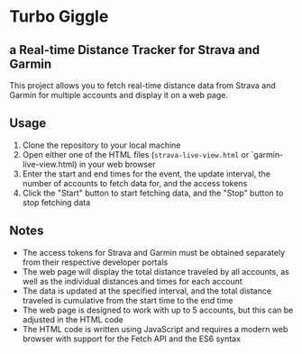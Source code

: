 # Turbo Giggle
## a Real-time Distance Tracker for Strava and Garmin

This project allows you to fetch real-time distance data from Strava and Garmin for multiple accounts and display it on a web page.

## Usage

1. Clone the repository to your local machine
2. Open either one of the HTML files (`strava-live-view.html` or `garmin-live-view.html) in your web browser
3. Enter the start and end times for the event, the update interval, the number of accounts to fetch data for, and the access tokens
4. Click the "Start" button to start fetching data, and the "Stop" button to stop fetching data

## Notes

- The access tokens for Strava and Garmin must be obtained separately from their respective developer portals
- The web page will display the total distance traveled by all accounts, as well as the individual distances and times for each account
- The data is updated at the specified interval, and the total distance traveled is cumulative from the start time to the end time
- The web page is designed to work with up to 5 accounts, but this can be adjusted in the HTML code
- The HTML code is written using JavaScript and requires a modern web browser with support for the Fetch API and the ES6 syntax
